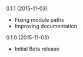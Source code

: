 0.1.1 (2015-11-03)

- Fixing module paths
- Improving documentation

0.1.0 (2015-11-03)

- Initial Beta release
